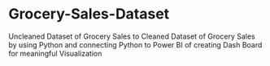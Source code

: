 # Grocery-Sales-Dataset
Uncleaned Dataset of Grocery Sales to Cleaned Dataset of Grocery Sales by using Python and connecting Python to Power BI of creating Dash Board for meaningful Visualization 
